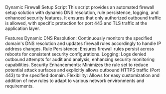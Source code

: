 Dynamic Firewall Setup Script
This script provides an automated firewall setup solution with dynamic DNS resolution, rule persistence, logging, and enhanced security features. It ensures that only authorized outbound traffic is allowed, with specific protection for port 443 and TLS traffic at the application layer.

Features
Dynamic DNS Resolution: Continuously monitors the specified domain's DNS resolution and updates firewall rules accordingly to handle IP address changes.
Rule Persistence: Ensures firewall rules persist across reboots for consistent security configurations.
Logging: Logs denied outbound attempts for audit and analysis, enhancing security monitoring capabilities.
Security Enhancements: Minimizes the rule set to reduce potential attack surfaces and explicitly allows outbound HTTPS traffic (Port 443) to the specified domain.
Flexibility: Allows for easy customization and addition of new rules to adapt to various network environments and requirements.
